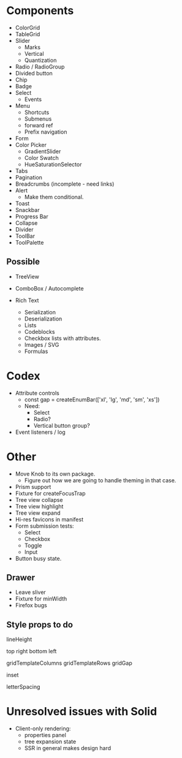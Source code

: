 # Components

* ColorGrid
* TableGrid
* Slider
  * Marks
  * Vertical
  * Quantization
* Radio / RadioGroup
* Divided button
* Chip
* Badge
* Select
  * Events
* Menu
  * Shortcuts
  * Submenus
  * forward ref
  * Prefix navigation
* Form
* Color Picker
  * GradientSlider
  * Color Swatch
  * HueSaturationSelector
* Tabs
* Pagination
* Breadcrumbs (incomplete - need links)
* Alert
  * Make them conditional.
* Toast
* Snackbar
* Progress Bar
* Collapse
* Divider
* ToolBar
* ToolPalette

## Possible

* TreeView
* ComboBox / Autocomplete

* Rich Text
  * Serialization
  * Deserialization
  * Lists
  * Codeblocks
  * Checkbox lists with attributes.
  * Images / SVG
  * Formulas

# Codex

* Attribute controls
  * const gap = createEnumBar(['xl', 'lg', 'md', 'sm', 'xs'])
  * Need:
    * Select
    * Radio?
    * Vertical button group?
* Event listeners / log

# Other

* Move Knob to its own package.
  * Figure out how we are going to handle theming in that case.
* Prism support
* Fixture for createFocusTrap
* Tree view collapse
* Tree view highlight
* Tree view expand
* Hi-res favicons in manifest
* Form submission tests:
  * Select
  * Checkbox
  * Toggle
  * Input
* Button busy state.

## Drawer

  * Leave sliver
  * Fixture for minWidth
  * Firefox bugs

## Style props to do

lineHeight

top
right
bottom
left

gridTemplateColumns
gridTemplateRows
gridGap

inset

letterSpacing

# Unresolved issues with Solid

* Client-only rendering:
  * properties panel
  * tree expansion state
  * SSR in general makes design hard

<!-- export default function Root() {

  useAssets(() => <style id="stitches" innerHTML={getCssText()} $ServerOnly />)); -->
